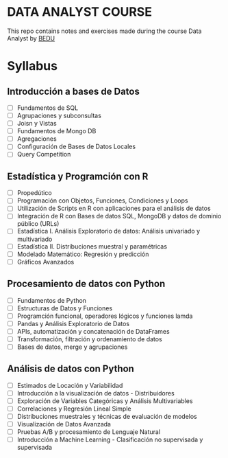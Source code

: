 # DATA ANALYST COURSE

This repo contains notes and exercises made during the course Data Analyst by [BEDU](https://bedu.org/cursos/data-analysis/)

# Syllabus

## Introducción a bases de Datos
- [ ] Fundamentos de SQL
- [ ] Agrupaciones y subconsultas
- [ ] Joisn y Vistas
- [ ] Fundamentos de Mongo DB
- [ ] Agregaciones
- [ ] Configuración de Bases de Datos Locales
- [ ] Query Competition

## Estadística y Programción con R
- [ ] Propedútico
- [ ] Programación con Objetos, Funciones, Condiciones y Loops
- [ ] Utilización de Scripts en R con aplicaciones para el análisis de datos
- [ ] Integración de R con Bases de datos SQL, MongoDB y datos de dominio público (URLs)
- [ ] Estadística I. Análisis Exploratorio de datos: Análisis univariado y multivariado
- [ ] Estadística II. Distribuciones muestral y paramétricas
- [ ] Modelado Matemático: Regresión y predicción
- [ ] Gráficos Avanzados

## Procesamiento de datos con Python
- [ ] Fundamentos de Python
- [ ] Estructuras de Datos y Funciones
- [ ] Programción funcional, operadores lógicos y funciones lamda
- [ ] Pandas y Análisis Exploratorio de Datos
- [ ] APIs, automatización y concatenación de DataFrames
- [ ] Transformación, filtración y ordenamiento de datos
- [ ] Bases de datos, merge y agrupaciones

## Análisis de datos con Python
- [ ] Estimados de Locación y Variabilidad
- [ ] Introducción a la visualización de datos - Distribuidores
- [ ] Exploración de Variables Categóricas y Análisis Multivariables
- [ ] Correlaciones y Regresión Lineal Simple
- [ ] Distribuciones muestrales y técnicas de evaluación de modelos
- [ ] Visualización de Datos Avanzada
- [ ] Pruebas A/B y procesamiento de Lenguaje Natural
- [ ] Introducción a Machine Learning - Clasificación no supervisada y supervisada
